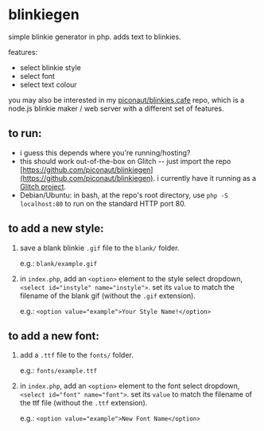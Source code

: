 # blinkiegen
simple blinkie generator in php. adds text to blinkies.

features:
* select blinkie style
* select font
* select text colour

you may also be interested in my [piconaut/blinkies.cafe](https://github.com/piconaut/blinkies.cafe) repo, which is a node.js blinkie maker / web server with a different set of features.


## to run:
* i guess this depends where you're running/hosting?
* this should work out-of-the-box on Glitch -- just import the repo [https://github.com/piconaut/blinkiegen](https://github.com/piconaut/blinkiegen). i currently have it running as a [Glitch project](https://glitch.com/edit/#!/cotton-wirehaired-court).
* Debian/Ubuntu: in bash, at the repo's root directory, use `php -S localhost:80` to run on the standard HTTP port 80.


## to add a new style:
1) save a blank blinkie `.gif` file to the `blank/` folder.
 
    e.g.: `blank/example.gif`
    
2) in `index.php`, add an `<option>` element to the style select dropdown, `<select id="instyle" name="instyle">`. set its `value` to match the filename of the blank gif (without the `.gif` extension).

    e.g.: `<option value="example">Your Style Name!</option>`


## to add a new font:
1) add a `.ttf` file to the `fonts/` folder.

    e.g.: `fonts/example.ttf`
    
2) in `index.php`, add an `<option>` element to the font select dropdown, `<select id="font" name="font">`. set its `value` to match the filename of the ttf file (without the `.ttf` extension).

    e.g.: `<option value="example">New Font Name</option>`
